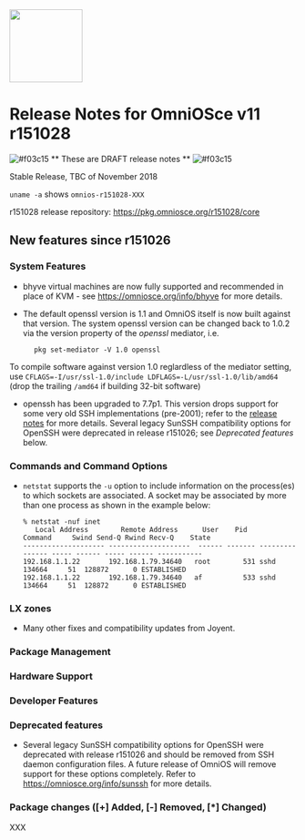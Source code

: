 <a href="https://omniosce.org">
<img src="https://omniosce.org/OmniOSce_logo.svg" height="128">
</a>

# Release Notes for OmniOSce v11 r151028
![#f03c15](https://placehold.it/15/f03c15/000000?text=+) ** These are DRAFT release notes ** ![#f03c15](https://placehold.it/15/f03c15/000000?text=+)

Stable Release, TBC of November 2018

`uname -a` shows `omnios-r151028-XXX`

r151028 release repository: https://pkg.omniosce.org/r151028/core

## New features since r151026

### System Features

* bhyve virtual machines are now fully supported and recommended in place of
  KVM - see <https://omniosce.org/info/bhyve> for more details.

* The default openssl version is 1.1 and OmniOS itself is now built against
  that version. The system openssl version can be changed back to 1.0.2 via
  the version property of the _openssl_ mediator, i.e.
```
      pkg set-mediator -V 1.0 openssl
```
  To compile software against version 1.0 reglardless of the mediator setting,
  use `CFLAGS=-I/usr/ssl-1.0/include LDFLAGS=-L/usr/ssl-1.0/lib/amd64`
  (drop the trailing `/amd64` if building 32-bit software)

* openssh has been upgraded to 7.7p1. This version drops support for some
  very old SSH implementations (pre-2001);
  refer to the [release notes](https://www.openssh.com/txt/release-7.7)
  for more details. Several legacy SunSSH compatibility options for OpenSSH
  were deprecated in release r151026; see *Deprecated features* below.

### Commands and Command Options

* `netstat` supports the `-u` option to include information on the process(es)
  to which sockets are associated. A socket may be associated by more than
  one process as shown in the example below:
  ```
  % netstat -nuf inet
     Local Address        Remote Address      User    Pid       Command     Swind Send-Q Rwind Recv-Q    State
  -------------------- --------------------  ------ ------- --------------- ----- ------ ----- ------ -----------
  192.168.1.1.22       192.168.1.79.34640   root        531 sshd           134664     51  128872      0 ESTABLISHED
  192.168.1.1.22       192.168.1.79.34640   af          533 sshd           134664     51  128872      0 ESTABLISHED
  ```

### LX zones

* Many other fixes and compatibility updates from Joyent.

### Package Management

### Hardware Support

### Developer Features

### Deprecated features

* Several legacy SunSSH compatibility options for OpenSSH were deprecated
  with release r151026 and should be removed from SSH daemon configuration
  files. A future release of OmniOS will remove support for these options
  completely. Refer to <https://omniosce.org/info/sunssh> for more details.

### Package changes ([+] Added, [-] Removed, [\*] Changed)

XXX

